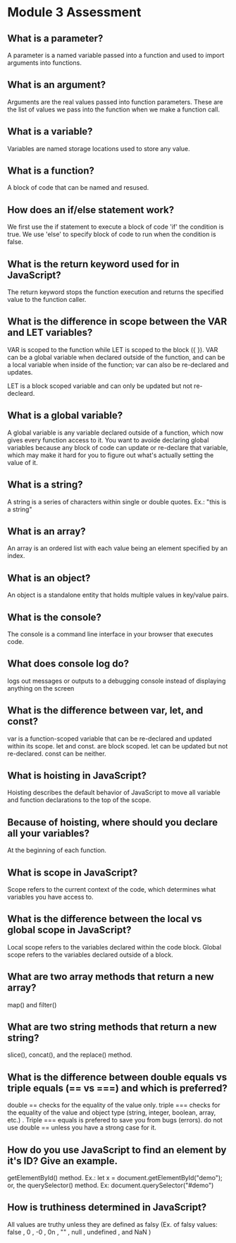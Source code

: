 # Module 3 Assessment

## What is a parameter?
A parameter is a named variable passed into a function and used to import arguments into functions.

## What is an argument?
Arguments are the real values passed into function parameters. These are the list of values we pass into the function when we make a function call.

## What is a variable?
Variables are named storage locations used to store any value.

## What is a function?
A block of code that can be named and resused.

## How does an if/else statement work?
We first use the if statement to execute a block of code 'if' the condition is true. We use 'else' to specify block of code to run when the condition is false.

## What is the return keyword used for in JavaScript?
The return keyword stops the function execution and returns the specified value to the function caller.

## What is the difference in scope between the VAR and LET variables?
VAR is scoped to the function while LET is scoped to the block ({ }).
VAR can be a global variable when declared outside of the function, and can be a local variable when inside of the function; var can also be re-declared and updates. 

LET is a block scoped variable and can only be updated but not re-decleard.

## What is a global variable?
A global variable is any variable declared outside of a function, which now gives every function access to it. You want to avoide declaring global variables because any block of code can update or re-declare that variable, which may make it hard for you to figure out what's actually setting the value of it.

## What is a string?
A string is a series of characters within single or double quotes. Ex.: "this is a string"

## What is an array?
An array is an ordered list with each value being an element specified by an index.

## What is an object?
An object is a standalone entity that holds multiple values in key/value pairs.

## What is the console?
The console is a command line interface in your browser that executes code.

## What does console log do?
logs out messages or outputs to a debugging console instead of displaying anything on the screen

## What is the difference between var, let, and const?
var is a function-scoped variable that can be re-declared and updated within its scope. let and const. are block scoped. let can be updated but not re-declared. const can be neither.

## What is hoisting in JavaScript?
Hoisting describes the default behavior of JavaScript to move all variable and function declarations to the top of the scope.

## Because of hoisting, where should you declare all your variables?
At the beginning of each function.

## What is scope in JavaScript?
Scope refers to the current context of the code, which determines what variables you have access to.

## What is the difference between the local vs global scope in JavaScript?
Local scope refers to the variables declared within the code block. Global scope refers to the variables declared outside of a block.

## What are two array methods that return a new array?
map() and filter()

## What are two string methods that return a new string?
slice(), concat(), and the replace() method.

## What is the difference between double equals vs triple equals (== vs ===) and which is preferred?
double == checks for the equality of the value only. triple === checks for the equality of the value and object type (string, integer, boolean, array, etc.) . Triple === equals is prefered to save you from bugs (errors). do not use double == unless you have a strong case for it.

## How do you use JavaScript to find an element by it's ID? Give an example.
getElementById() method. Ex.: let x = document.getElementById("demo"); or, the querySelector() method. Ex: document.querySelector("#demo")

## How is truthiness determined in JavaScript?
All values are truthy unless they are defined as falsy (Ex. of falsy values: false , 0 , -0 , 0n , "" , null , undefined , and NaN )
